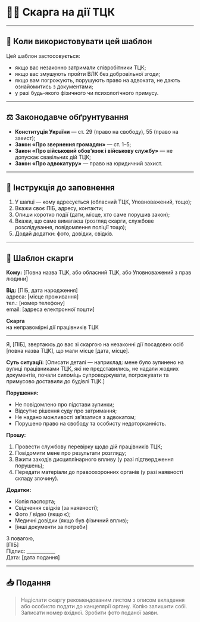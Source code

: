 # 🧑‍⚖️ Скарга на дії ТЦК

---

## 📘 Коли використовувати цей шаблон
Цей шаблон застосовується:
- якщо вас незаконно затримали співробітники ТЦК;
- якщо вас змушують пройти ВЛК без добровільної згоди;
- якщо вам погрожують, порушують право на адвоката, не дають ознайомитись з документами;
- у разі будь-якого фізичного чи психологічного примусу.

---

## ⚖️ Законодавче обґрунтування
- **Конституція України** — ст. 29 (право на свободу), 55 (право на захист);
- **Закон «Про звернення громадян»** — ст. 1–5;
- **Закон «Про військовий обовʼязок і військову службу»** — не допускає свавільних дій ТЦК;
- **Закон «Про адвокатуру»** — право на юридичний захист.

---

## 📝 Інструкція до заповнення
1. У шапці — кому адресується (обласний ТЦК, Уповноважений, тощо);
2. Вкажи своє ПІБ, адресу, контакти;
3. Опиши коротко події (дати, місце, хто саме порушив закон);
4. Вкажи, що саме вимагаєш (розгляд скарги, службове розслідування, повідомлення поліції тощо);
5. Додай додатки: фото, довідки, свідків.

---

## 📄 Шаблон скарги

**Кому:** [Повна назва ТЦК, або обласний ТЦК, або Уповноважений з прав людини]

**Від:** [ПІБ, дата народження]  
адреса: [місце проживання]  
тел.: [номер телефону]  
email: [адреса електронної пошти]

**Скарга**  
на неправомірні дії працівників ТЦК

---

Я, [ПІБ], звертаюсь до вас зі скаргою на незаконні дії посадових осіб [повна назва ТЦК], що мали місце [дата, місце].

**Суть ситуації:**
[Описати деталі — наприклад: мене було зупинено на вулиці працівниками ТЦК, які не представились, не надали жодних документів, почали силоміць супроводжувати, погрожувати та примусово доставили до будівлі ТЦК.]

**Порушення:**
- Не повідомлено про підстави зупинки;
- Відсутнє рішення суду про затримання;
- Не надано можливості зв’язатися з адвокатом;
- Порушено право на свободу та особисту недоторканність.

**Прошу:**
1. Провести службову перевірку щодо дій працівників ТЦК;
2. Повідомити мене про результати розгляду;
3. Вжити заходів дисциплінарного впливу (у разі підтвердження порушень);
4. Передати матеріали до правоохоронних органів (у разі наявності складу злочину).

**Додатки:**
- Копія паспорта;
- Свідчення свідків (за наявності);
- Фото / відео (якщо є);
- Медичні довідки (якщо був фізичний вплив);
- [інші документи за потреби]

З повагою,  
[ПІБ]  
Підпис: ____________  
Дата: [дата подання]

---

## 📥 Подання
> Надіслати скаргу рекомендованим листом з описом вкладення або особисто подати до канцелярії органу.
> Копію залишити собі. Записати номер вхідної. Зробити фото поданої заяви.

